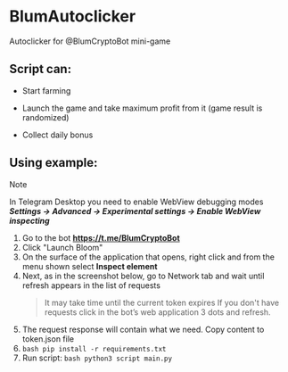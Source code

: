 # BlumAutoclicker
Autoclicker for @BlumCryptoBot mini-game

## Script can:
- Start farming
* Launch the game and take maximum profit from it (game result is randomized)
+ Collect daily bonus

## Using example:
> [!NOTE]
> In Telegram Desktop you need to enable WebView debugging modes
> ***Settings -> Advanced -> Experimental settings -> Enable WebView inspecting***

1. Go to the bot **https://t.me/BlumCryptoBot**
2. Click "Launch Bloom"
3. On the surface of the application that opens, right click and from the menu shown select **Inspect element**
4. Next, as in the screenshot below, go to Network tab and wait until refresh appears in the list of requests
   > It may take time until the current token expires
   > If you don't have requests click in the bot’s web application  3 dots and refresh.
6. The request response will contain what we need. Copy content to token.json file
7. ```bash pip install -r requirements.txt```
8. Run script: ```bash python3 script main.py```
